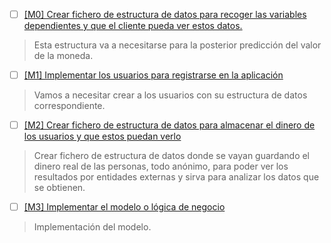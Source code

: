 - [ ] [[M0] Crear fichero de estructura de datos para recoger las variables dependientes y que el cliente pueda ver estos datos.](https://github.com/ignaciotitos/IV---HealthForAll/milestone/1) 
> Esta estructura va a necesitarse para la posterior predicción del valor de la moneda.
- [ ] [[M1] Implementar los usuarios para registrarse en la aplicación](https://github.com/ignaciotitos/IV---HealthForAll/milestone/3)
> Vamos a necesitar crear a los usuarios con su estructura de datos correspondiente.
- [ ] [[M2] Crear fichero de estructura de datos para almacenar el dinero de los usuarios y que estos puedan verlo](https://github.com/ignaciotitos/IV---HealthForAll/milestone/2)
> Crear fichero de estructura de datos donde se vayan guardando el dinero real de las personas, todo anónimo, para poder ver los resultados por entidades externas y sirva
> para analizar los datos que se obtienen.
- [ ] [[M3] Implementar el modelo o lógica de negocio](https://github.com/ignaciotitos/IV---HealthForAll/milestone/4)
> Implementación del modelo.
